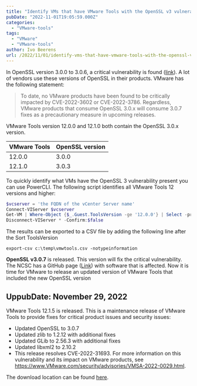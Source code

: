 ```yaml
---
title: "Identify VMs that have VMware Tools with the OpenSSL v3 vulnerability"
pubDate: "2022-11-01T19:05:59.000Z"
categories: 
  - "VMware-tools"
tags: 
  - "VMware"
  - "VMware-tools"
author: Ivo Beerens
url: /2022/11/01/identify-vms-that-have-vmware-tools-with-the-openssl-v3-vulnerability/
---
```


In OpenSSL version 3.0.0 to 3.0.6, a critical vulnerability is found ([link](https://blogs.vmware.com/security/2022/11/vmware-response-to-cve-2022-3602-and-cve-2022-3786-vulnerabilities-in-openssl-3-0-x.html)). A lot of vendors use these versions of OpenSSL in their products. VMware has the following statement:

> To date, no VMware products have been found to be critically impacted by CVE-2022-3602 or CVE-2022-3786. Regardless, VMware products that consume OpenSSL 3.0.x will consume 3.0.7 fixes as a precautionary measure in upcoming releases.

VMware Tools version 12.0.0 and 12.1.0 both contain the OpenSSL 3.0.x version.

| VMware Tools | OpenSSL version |
|---|---|
| 12.0.0 | 3.0.0 |
| 12.1.0 | 3.0.3 |

To quickly identify what VMs have the OpenSSL 3 vulnerability present you can use PowerCLI. The following script identifies all VMware Tools 12 versions and higher:

```powershell
$vcserver = 'the FQDN of the vCenter Server name'
Connect-VIServer $vcserver
Get-VM | Where-Object {$_.Guest.ToolsVersion -ge '12.0.0'} | Select -property Name,PowerState,@{Name='Toolsversion';Expression={$_.Guest.Toolsversion}} | Sort Toolsversion
Disconnect-VIServer * -Confirm:$false
```

The results can be exported to a CSV file by adding the following line after the Sort ToolsVersion

```export-csv c:\temp\vmwtools.csv -notypeinformation```

**OpenSSL v3.0.7** is released. This version will fix the critical vulnerability. The NCSC has a GitHub page ([Link](https://github.com/NCSC-NL/OpenSSL-2022/blob/main/software/README.md)) with software that is affected. Now it is time for VMware to release an updated version of VMware Tools that included the new OpenSSL version

## **UppubDate: November 29, 2022**

VMware Tools 12.1.5 is released. This is a maintenance release of VMware Tools to provide fixes for critical product issues and security issues:
- Updated OpenSSL to 3.0.7
- Updated zlib to 1.2.12 with additional fixes
- Updated GLib to 2.56.3 with additional fixes
- Updated libxml2 to 2.10.2
- This release resolves CVE-2022-31693. For more information on this vulnerability and its impact on VMware products, see https://www.VMware.com/security/advisories/VMSA-2022-0029.html.

The download location can be found [here](https://packages.VMware.com/tools/releases/12.1.5/).